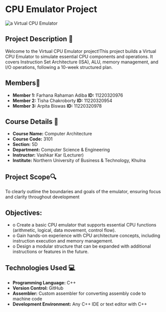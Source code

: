 # CPU Emulator Project 
![a Virtual CPU Emulator](https://github.com/user-attachments/assets/76a173f7-9fe1-420e-b93a-02d5dc6aee65)

## Project Description 📝

Welcome to the Virtual CPU Emulator project!This project builds a Virtual CPU Emulator to simulate essential CPU components and operations. It covers Instruction Set Architecture (ISA), ALU, memory management, and I/O operations, following a 10-week structured plan.

## Members👥

- **Member 1:** Farhana Rahaman Adiba **ID:** 11220320976
- **Member 2:** Tisha Chakroborty **ID:** 11220320954
- **Member 3:** Arpita Biswas **ID:** 11220320978
  
## Course Details 🏫

- **Course Name:** Computer Architecture
- **Course Code:** 3101
- **Section:** 5D
- **Department:** Computer Science & Engineering
- **Instructor:** Vashkar Kar (Lecturer)
- **Institute:** Northern University of Business & Technology, Khulna
  
 ## Project Scope🔍
 To clearly outline the boundaries and goals of the emulator, ensuring focus and clarity throughout development
 
 ## Objectives:
- o	Create a basic CPU emulator that supports essential CPU functions (arithmetic, logical, data movement, control flow).
- o	Gain hands-on experience with CPU architecture concepts, including instruction execution and memory management.
- o	Design a modular structure that can be expanded with additional instructions or features in the future.

## Technologies Used 💻
- **Programming Language:** C++
- **Version Control:** GitHub
- **Assembler:** Custom assembler for converting assembly code to machine code
- **Development Environment:** Any C++ IDE or text editor with C++

 
